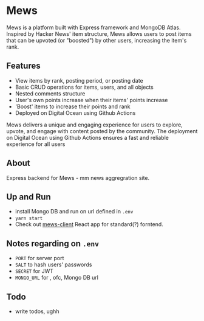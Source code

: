 # Mews

Mews is a platform built with Express framework and MongoDB Atlas. Inspired by Hacker News' item structure, Mews allows users to post items that can be upvoted (or "boosted") by other users, increasing the item's rank.

## Features

- View items by rank, posting period, or posting date
- Basic CRUD operations for items, users, and all objects
- Nested comments structure
- User's own points increase when their items' points increase
- 'Boost' items to increase their points and rank
- Deployed on Digital Ocean using Github Actions

Mews delivers a unique and engaging experience for users to explore, upvote, and engage with content posted by the community. The deployment on Digital Ocean using Github Actions ensures a fast and reliable experience for all users

## About

Express backend for Mews - mm news aggregration site.

## Up and Run

* install Mongo DB and run on url defined in `.env`
* `yarn start`
* Check out [mews-client](https://github.com/agmyintmyatoo/mews-client) React app for standard(?) forntend.

## Notes regarding on `.env`

* `PORT` for server port
* `SALT` to hash users' passwords
* `SECRET` for JWT
* `MONGO_URL` for , ofc, Mongo DB url

## Todo

- write todos, ughh
